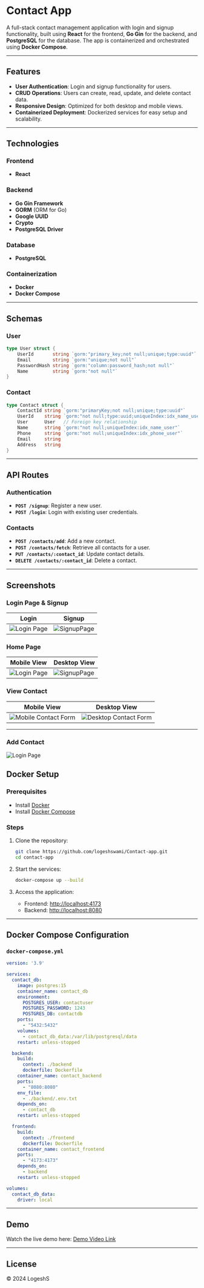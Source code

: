 
# Contact App  

A full-stack contact management application with login and signup functionality, built using **React** for the frontend, **Go Gin** for the backend, and **PostgreSQL** for the database. The app is containerized and orchestrated using **Docker Compose**.

---

## Features  

- **User Authentication**: Login and signup functionality for users.  
- **CRUD Operations**: Users can create, read, update, and delete contact data.  
- **Responsive Design**: Optimized for both desktop and mobile views.  
- **Containerized Deployment**: Dockerized services for easy setup and scalability.

---

## Technologies  

### Frontend  
- **React**  

### Backend  
- **Go Gin Framework**  
- **GORM** (ORM for Go)  
- **Google UUID**  
- **Crypto**  
- **PostgreSQL Driver**  

### Database  
- **PostgreSQL**  

### Containerization  
- **Docker**  
- **Docker Compose**  

---

## Schemas  

### User  
```go
type User struct {
    UserId       string `gorm:"primary_key;not null;unique;type:uuid"`
    Email        string `gorm:"unique;not null"`
    PasswordHash string `gorm:"column:password_hash;not null"`
    Name         string `gorm:"not null"`
}
```

### Contact  
```go
type Contact struct {
    ContactId string `gorm:"primaryKey;not null;unique;type:uuid"`
    UserId    string `gorm:"not null;type:uuid;uniqueIndex:idx_name_user;uniqueIndex:idx_phone_user"`
    User      User   // Foreign key relationship
    Name      string `gorm:"not null;uniqueIndex:idx_name_user"`
    Phone     string `gorm:"not null;uniqueIndex:idx_phone_user"`
    Email     string
    Address   string
}
```

---

## API Routes  

### Authentication  
- **`POST /signup`**: Register a new user.  
- **`POST /login`**: Login with existing user credentials.  

### Contacts  
- **`POST /contacts/add`**: Add a new contact.  
- **`POST /contacts/fetch`**: Retrieve all contacts for a user.  
- **`PUT /contacts/:contact_id`**: Update contact details.  
- **`DELETE /contacts/:contact_id`**: Delete a contact.  

---

## Screenshots  

### Login Page & Signup 

| Login                               | Signup                              |  
|-------------------------------------------|-------------------------------------------|  
| ![Login Page](./images/login-mobile.png) | ![SignupPage](./images/signup-mobile.png) | 

### Home Page

| Mobile View                              | Desktop View                              |  
|-------------------------------------------|-------------------------------------------|  
| ![Login Page](./images/home-mobile.png) | ![SignupPage](./images/home-desktop.png) |  


### View Contact 

| Mobile View                               | Desktop View                              |  
|-------------------------------------------|-------------------------------------------|  
| ![Mobile Contact Form](./images/view-mobile.png) | ![Desktop Contact Form](./images/view-desktop.png) |  

---

### Add Contact

                               
 
 ![Login Page](./images/form-desktop.png)   


## Docker Setup  

### Prerequisites  

- Install [Docker](https://www.docker.com/)  
- Install [Docker Compose](https://docs.docker.com/compose/)  

### Steps  

1. Clone the repository:  
   ```bash
   git clone https://github.com/logeshswami/Contact-app.git
   cd contact-app
   ```

2. Start the services:  
   ```bash
   docker-compose up --build
   ```

3. Access the application:  
   - Frontend: [http://localhost:4173](http://localhost:4173)  
   - Backend: [http://localhost:8080](http://localhost:8080)  

---

## Docker Compose Configuration  

### `docker-compose.yml`  

```yaml
version: '3.9'

services:
  contact_db:
    image: postgres:15
    container_name: contact_db
    environment:
      POSTGRES_USER: contactuser
      POSTGRES_PASSWORD: 1243
      POSTGRES_DB: contactdb
    ports:
      - "5432:5432"
    volumes:
      - contact_db_data:/var/lib/postgresql/data
    restart: unless-stopped

  backend:
    build:
      context: ./backend
      dockerfile: Dockerfile
    container_name: contact_backend
    ports:
      - "8080:8080"
    env_file:
      - ./backend/.env.txt
    depends_on:
      - contact_db
    restart: unless-stopped

  frontend:
    build:
      context: ./frontend
      dockerfile: Dockerfile
    container_name: contact_frontend
    ports:
      - "4173:4173"
    depends_on:
      - backend
    restart: unless-stopped

volumes:
  contact_db_data:
    driver: local
```

---

## Demo  

Watch the live demo here: [Demo Video Link](https://drive.google.com/file/d/1bJVZpxpDSHV5MktZDkN3RRlKvB_f1OmP/view?usp=sharing)  

---

## License  

© 2024 LogeshS  
